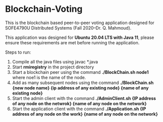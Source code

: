 # Blockchain-Voting

This is the blockchain based peer-to-peer voting application designed for SOFE4790U Distributed Systems (Fall 2020–Dr. Q. Mahmoud).

This application was designed for **Ubuntu 20.04 LTS with Java 11**, please ensure these requirements are met before running the application.

Steps to run:
1. Compile all the java files using javac *.java
2. Start **rmiregistry** in the project directory
3. Start a blockchain peer using the command **./BlockChain.sh node1** where noe1 is the name of the node. 
4. Add as many subsequent nodes using the command **./BlockChain.sh {new node name} {ip address of any existing node} {name of any existing node}**
5. Start the admin client with the command **./AdminClient.sh {IP address of any node on the netwrok} {name of any node on the network}**
6. Start the application client with the command **./Application.sh {IP address of any node on the work} {name of any node on the network}**